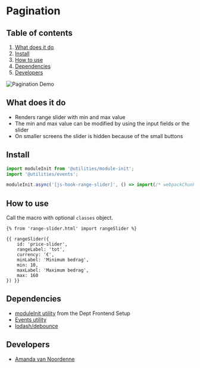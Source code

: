 
# Pagination

## Table of contents
1. [What does it do](#what-does-it-do)
2. [Install](#install)
3. [How to use](#how-to-use)
4. [Dependencies](#dependencies)
5. [Developers](#developers)

![Pagination Demo](./_demo/pagination.png)

## What does it do
* Renders range slider with min and max value
* The min and max value can be modified by using the input fields or the slider
* On smaller screens the slider is hidden because of the small buttons

## Install
```javascript
import moduleInit from '@utilities/module-init';
import '@utilities/events';

moduleInit.async('[js-hook-range-slider]', () => import(/* webpackChunkName: "RangeSlider" */ '@components/range-slider'));
```

## How to use
Call the macro with optional `classes` object.
```htmlmixed
{% from 'range-slider.html' import rangeSlider %}

{{ rangeSlider({
    id: 'price-slider',
    rangeLabel: 'tot',
    currency: '€',
    minLabel: 'Minimum bedrag',
    min: 10,
    maxLabel: 'Maximum bedrag',
    max: 160
}) }}
```

## Dependencies
* [moduleInit utility](/utilities/module-init.js) from the Dept Frontend Setup
* [Events utility](/utilities/events/)
* [lodash/debounce](https://www.npmjs.com/package/lodash.debounce)


## Developers
* [Amanda van Noordenne](mailto:amanda.vannoordenne@deptagency.com)
